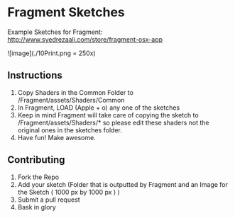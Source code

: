 # Fragment Sketches

Example Sketches for Fragment: http://www.syedrezaali.com/store/fragment-osx-app

![image](./10Print.png = 250x)

## Instructions

1. Copy Shaders in the Common Folder to /Fragment/assets/Shaders/Common
2. In Fragment, LOAD (Apple + o) any one of the sketches
3. Keep in mind Fragment will take care of copying the sketch to /Fragment/assets/Shaders/* so please edit these shaders not the original ones in the sketches folder.
4. Have fun! Make awesome.

## Contributing

1. Fork the Repo
2. Add your sketch (Folder that is outputted by Fragment and an Image for the Sketch ( 1000 px by 1000 px ) )
3. Submit a pull request
4. Bask in glory
